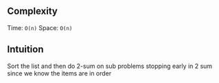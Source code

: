 ## Complexity
Time: `O(n)`
Space: `O(n)`

## Intuition

Sort the list and then do 2-sum on sub problems stopping early in 2 sum since we know the items are in order
